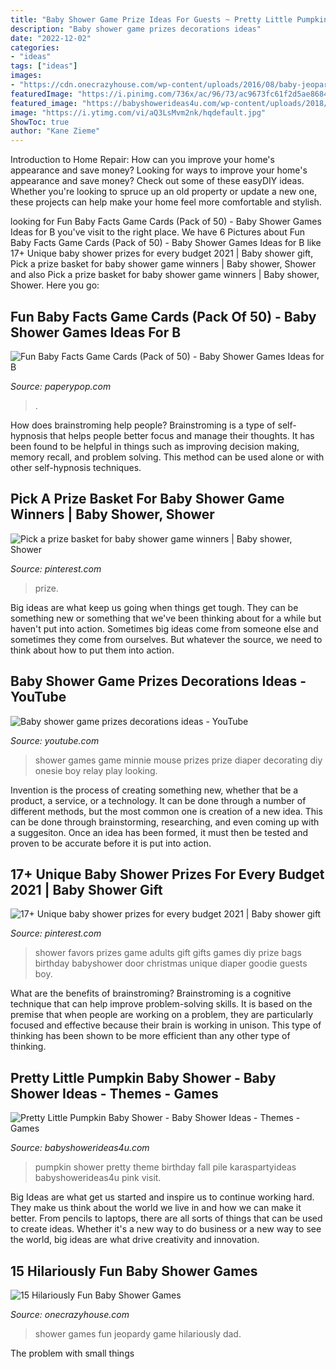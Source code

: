 ```yaml
---
title: "Baby Shower Game Prize Ideas For Guests ~ Pretty Little Pumpkin Baby Shower"
description: "Baby shower game prizes decorations ideas"
date: "2022-12-02"
categories:
- "ideas"
tags: ["ideas"]
images:
- "https://cdn.onecrazyhouse.com/wp-content/uploads/2016/08/baby-jeopardy.png"
featuredImage: "https://i.pinimg.com/736x/ac/96/73/ac9673fc61f2d5ae86848a45260e193b--baby-shower-games-prize.jpg"
featured_image: "https://babyshowerideas4u.com/wp-content/uploads/2018/03/Pretty-Little-Pumpkin-Baby-Shower-Pumpkin-Pile.jpg"
image: "https://i.ytimg.com/vi/aQ3LsMvm2nk/hqdefault.jpg"
ShowToc: true
author: "Kane Zieme"
---
```



Introduction to Home Repair: How can you improve your home's appearance and save money?
Looking for ways to improve your home's appearance and save money? Check out some of these easyDIY ideas. Whether you're looking to spruce up an old property or update a new one, these projects can help make your home feel more comfortable and stylish.

	

		
looking for Fun Baby Facts Game Cards (Pack of 50) - Baby Shower Games Ideas for B you've visit to the right place. We have 6 Pictures about Fun Baby Facts Game Cards (Pack of 50) - Baby Shower Games Ideas for B like 17+ Unique baby shower prizes for every budget 2021 | Baby shower gift, Pick a prize basket for baby shower game winners | Baby shower, Shower and also Pick a prize basket for baby shower game winners | Baby shower, Shower. Here you go:
		
    
## Fun Baby Facts Game Cards (Pack Of 50) - Baby Shower Games Ideas For B

<img loading=lazy src="https://cdn.shopify.com/s/files/1/2793/0192/products/Fun_Baby_Facts_-_Woodland_-_Single_1024x1024@2x.jpg?v=1574124562" onerror="this.onerror=null;this.src='https://tse4.mm.bing.net/th?id=OIP.PhBFVsdIc_wgtJzBGxLvPgHaKt&amp;pid=15.1';" alt="Fun Baby Facts Game Cards (Pack of 50) - Baby Shower Games Ideas for B">

_Source: paperypop.com_

>. 

	

How does brainstroming help people?
Brainstroming is a type of self-hypnosis that helps people better focus and manage their thoughts. It has been found to be helpful in things such as improving decision making, memory recall, and problem solving. This method can be used alone or with other self-hypnosis techniques.

    
## Pick A Prize Basket For Baby Shower Game Winners | Baby Shower, Shower

<img loading=lazy src="https://i.pinimg.com/736x/ac/96/73/ac9673fc61f2d5ae86848a45260e193b--baby-shower-games-prize.jpg" onerror="this.onerror=null;this.src='https://tse3.mm.bing.net/th?id=OIP.ZTMseef9rfpfJaMmUGFhIAHaJ3&amp;pid=15.1';" alt="Pick a prize basket for baby shower game winners | Baby shower, Shower">

_Source: pinterest.com_

>prize. 

	

Big ideas are what keep us going when things get tough. They can be something new or something that we've been thinking about for a while but haven't put into action. Sometimes big ideas come from someone else and sometimes they come from ourselves. But whatever the source, we need to think about how to put them into action.

    
## Baby Shower Game Prizes Decorations Ideas - YouTube

<img loading=lazy src="https://i.ytimg.com/vi/aQ3LsMvm2nk/hqdefault.jpg" onerror="this.onerror=null;this.src='https://tse1.mm.bing.net/th?id=OIP.Bt6UFPU3oZsbOnNDQg2aKgHaFj&amp;pid=15.1';" alt="Baby shower game prizes decorations ideas - YouTube">

_Source: youtube.com_

>shower games game minnie mouse prizes prize diaper decorating diy onesie boy relay play looking. 

	

Invention is the process of creating something new, whether that be a product, a service, or a technology. It can be done through a number of different methods, but the most common one is creation of a new idea. This can be done through brainstorming, researching, and even coming up with a suggesiton. Once an idea has been formed, it must then be tested and proven to be accurate before it is put into action.

    
## 17+ Unique Baby Shower Prizes For Every Budget 2021 | Baby Shower Gift

<img loading=lazy src="https://i.pinimg.com/originals/dd/71/70/dd7170cbce0f99f9bf99ee8cceed154a.jpg" onerror="this.onerror=null;this.src='https://tse3.mm.bing.net/th?id=OIP.CvZAdTRVT-F84hbHQ4lzDAHaJ4&amp;pid=15.1';" alt="17+ Unique baby shower prizes for every budget 2021 | Baby shower gift">

_Source: pinterest.com_

>shower favors prizes game adults gift gifts games diy prize bags birthday babyshower door christmas unique diaper goodie guests boy. 

	

What are the benefits of brainstroming?
Brainstroming is a cognitive technique that can help improve problem-solving skills. It is based on the premise that when people are working on a problem, they are particularly focused and effective because their brain is working in unison. This type of thinking has been shown to be more efficient than any other type of thinking.

    
## Pretty Little Pumpkin Baby Shower - Baby Shower Ideas - Themes - Games

<img loading=lazy src="https://babyshowerideas4u.com/wp-content/uploads/2018/03/Pretty-Little-Pumpkin-Baby-Shower-Pumpkin-Pile.jpg" onerror="this.onerror=null;this.src='https://tse1.mm.bing.net/th?id=OIP.fphaPT1vXbi9_aU2wbavpgHaLG&amp;pid=15.1';" alt="Pretty Little Pumpkin Baby Shower - Baby Shower Ideas - Themes - Games">

_Source: babyshowerideas4u.com_

>pumpkin shower pretty theme birthday fall pile karaspartyideas babyshowerideas4u pink visit. 

	

Big Ideas are what get us started and inspire us to continue working hard. They make us think about the world we live in and how we can make it better. From pencils to laptops, there are all sorts of things that can be used to create ideas. Whether it's a new way to do business or a new way to see the world, big ideas are what drive creativity and innovation.

    
## 15 Hilariously Fun Baby Shower Games

<img loading=lazy src="https://cdn.onecrazyhouse.com/wp-content/uploads/2016/08/baby-jeopardy.png" onerror="this.onerror=null;this.src='https://tse1.mm.bing.net/th?id=OIP.lOXpM7cD2gR2jleYJ1Vq4wHaJ4&amp;pid=15.1';" alt="15 Hilariously Fun Baby Shower Games">

_Source: onecrazyhouse.com_

>shower games fun jeopardy game hilariously dad. 

	

The problem with small things
 

